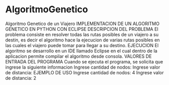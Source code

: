 # AlgoritmoGenetico
Algoritmo Genetico de un Viajero
IMPLEMENTACION DE UN ALGORITMO GENETICO EN PYTHON CON ECLIPSE
DESCRIPCION DEL PROBLEMA
El problema consiste en resolver todas las rutas posibles de un viajero a su destin,
es decir el algoritmo hace la ejecucion de varias rutas posibles  en las cuales el viajero 
puede tomar para llegar a su destino. 
EJECUCION
El algoritmo se desarrollo en un IDE llamado Eclipse en el cual dentro de la aplicacion permite compilar 
el algoritmo  desde consola.
VALORES DE ENTRADA DEL PROGRAMA
Cuando se ejecuta el programa, se solicita que  ingrese la siguiente informacion
Ingrese cantidad de nodos:
Ingrese valor de  distancia:
EJEMPLO DE USO
Ingrese cantidad de nodos: 4
Ingrese valor de distancia: 2
